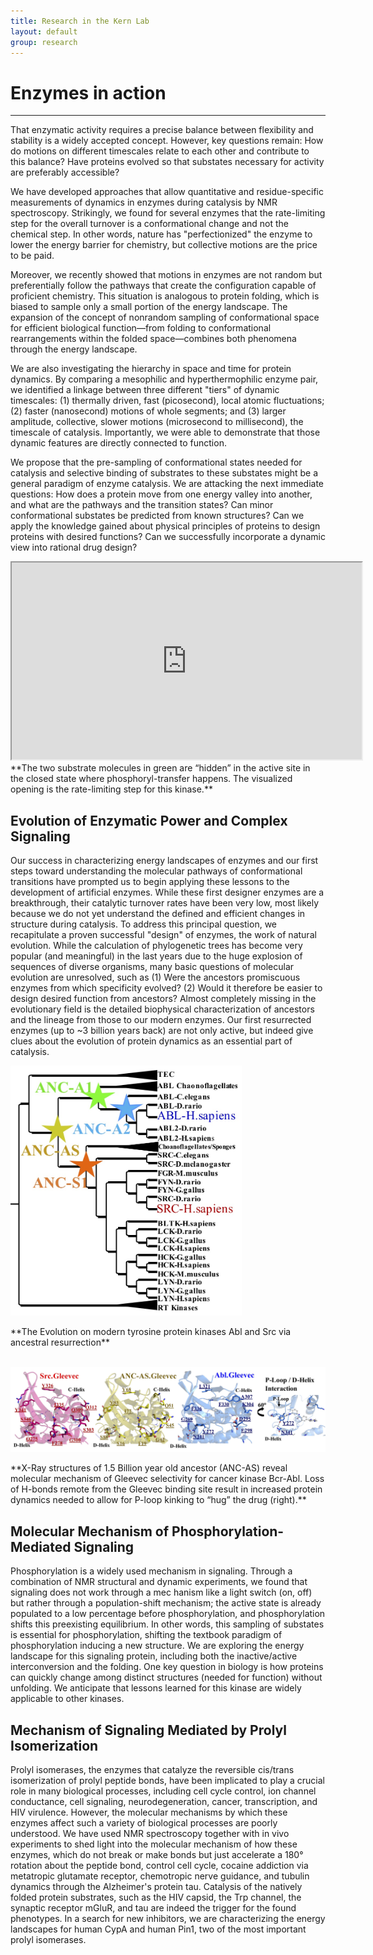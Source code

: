 ```yaml
---
title: Research in the Kern Lab
layout: default
group: research
---
```


# Enzymes in action
---
That enzymatic activity requires a precise balance between flexibility and stability is a widely accepted concept. However, key questions remain: How do motions on different timescales relate to each other and contribute to this balance? Have proteins evolved so that substates necessary for activity are preferably accessible?

We have developed approaches that allow quantitative and residue-specific measurements of dynamics in enzymes during catalysis by NMR spectroscopy. Strikingly, we found for several enzymes that the rate-limiting step for the overall turnover is a conformational change and not the chemical step. In other words, nature has "perfectionized" the enzyme to lower the energy barrier for chemistry, but collective motions are the price to be paid.

Moreover, we recently showed that motions in enzymes are not random but preferentially follow the pathways that create the configuration capable of proficient chemistry. This situation is analogous to protein folding, which is biased to sample only a small portion of the energy landscape. The expansion of the concept of nonrandom sampling of conformational space for efficient biological function—from folding to conformational rearrangements within the folded space—combines both phenomena through the energy landscape.

We are also investigating the hierarchy in space and time for protein dynamics. By comparing a mesophilic and hyperthermophilic enzyme pair, we identified a linkage between three different "tiers" of dynamic timescales: (1) thermally driven, fast (picosecond), local atomic fluctuations; (2) faster (nanosecond) motions of whole segments; and (3) larger amplitude, collective, slower motions (microsecond to millisecond), the timescale of catalysis. Importantly, we were able to demonstrate that those dynamic features are directly connected to function.

We propose that the pre-sampling of conformational states needed for catalysis and selective binding of substrates to these substates might be a general paradigm of enzyme catalysis. We are attacking the next immediate questions: How does a protein move from one energy valley into another, and what are the pathways and the transition states? Can minor conformational substates be predicted from known structures? Can we apply the knowledge gained about physical principles of proteins to design proteins with desired functions? Can we successfully incorporate a dynamic view into rational drug design?

<div class="text-center"><iframe width="560" height="315" src="https://www.youtube.com/embed/videoseries?list=PL9BXLQ4wcldFh-hCi5LgvxdgfpvIogUdi" allowfullscreen></iframe></div>
**The two substrate molecules in green are “hidden” in the active site in the closed state where phosphoryl-transfer happens. The visualized opening is the rate-limiting step for this kinase.**

## Evolution of Enzymatic Power and Complex Signaling
Our success in characterizing energy landscapes of enzymes and our first steps toward understanding the molecular pathways of conformational transitions have prompted us to begin applying these lessons to the development of artificial enzymes. While these first designer enzymes are a breakthrough, their catalytic turnover rates have been very low, most likely because we do not yet understand the defined and efficient changes in structure during catalysis. To address this principal question, we recapitulate a proven successful "design" of enzymes, the work of natural evolution. While the calculation of phylogenetic trees has become very popular (and meaningful) in the last years due to the huge explosion of sequences of diverse organisms, many basic questions of molecular evolution are unresolved, such as (1) Were the ancestors promiscuous enzymes from which specificity evolved? (2) Would it therefore be easier to design desired function from ancestors? Almost completely missing in the evolutionary field is the detailed biophysical characterization of ancestors and the lineage from those to our modern enzymes. Our first resurrected enzymes (up to ~3 billion years back) are not only active, but indeed give clues about the evolution of protein dynamics as an essential part of catalysis.

<img class="rounded mx-auto d-block" src="/static/img/asr_abl_src.jpg" alt="ASR and phylogentic tree of Src and Abl kinases" style="max-height:400px;">
<p class="text-center">**The Evolution on modern tyrosine protein kinases Abl and Src via ancestral resurrection**</p>
<br>
<img class="rounded mx-auto d-block" src="/static/img/xray_anc_as.jpg" alt="X-ray structures with Gleevec bound" style="max-height:200px;">
<p class="text-center">**X-Ray structures of 1.5 Billion year old ancestor (ANC-AS) reveal molecular mechanism of Gleevec selectivity for cancer kinase Bcr-Abl. Loss of H-bonds remote from the Gleevec binding site result in increased protein dynamics needed to allow for P-loop kinking to “hug” the drug (right).**</p>

## Molecular Mechanism of Phosphorylation-Mediated Signaling
Phosphorylation is a widely used mechanism in signaling. Through a combination of NMR structural and dynamic experiments, we found that signaling does not work through a mec    hanism like a light switch (on, off) but rather through a population-shift mechanism; the active state is already populated to a low percentage before phosphorylation, and phosphorylation shifts this preexisting equilibrium. In other words, this sampling of substates is essential for phosphorylation, shifting the textbook paradigm of phosphorylation inducing a new structure. We are exploring the energy landscape for this signaling protein, including both the inactive/active interconversion and the folding. One key question in biology is how proteins can quickly change among distinct structures (needed for function) without unfolding. We anticipate that lessons learned for this kinase are widely applicable to other kinases.

## Mechanism of Signaling Mediated by Prolyl Isomerization
Prolyl isomerases, the enzymes that catalyze the reversible cis/trans isomerization of prolyl peptide bonds, have been implicated to play a crucial role in many biological processes, including cell cycle control, ion channel conductance, cell signaling, neurodegeneration, cancer, transcription, and HIV virulence. However, the molecular mechanisms by which these enzymes affect such a variety of biological processes are poorly understood. We have used NMR spectroscopy together with in vivo experiments to shed light into the molecular mechanism of how these enzymes, which do not break or make bonds but just accelerate a 180° rotation about the peptide bond, control cell cycle, cocaine addiction via metatropic glutamate receptor, chemotropic nerve guidance, and tubulin dynamics through the Alzheimer's protein tau. Catalysis of the natively folded protein substrates, such as the HIV capsid, the Trp channel, the synaptic receptor mGluR, and tau are indeed the trigger for the found phenotypes. In a search for new inhibitors, we are characterizing the energy landscapes for human CypA and human Pin1, two of the most important prolyl isomerases.
